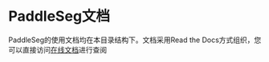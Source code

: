 # PaddleSeg文档
PaddleSeg的使用文档均在本目录结构下。文档采用Read the Docs方式组织，您可以直接访问[在线文档](https://paddleseg.readthedocs.io/zh_CN/develop/index.html)进行查阅